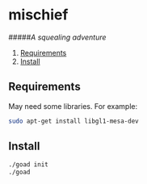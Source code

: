 mischief
====================================
#####*A squealing adventure*

1. [Requirements](#requirements)
1. [Install](#install)

Requirements <a name="requirements"></a>
---------------------
May need some libraries.
For example:
```bash
sudo apt-get install libgl1-mesa-dev
```


Install <a name="install"></a>
------------------------------
```bash
./goad init
./goad
```
